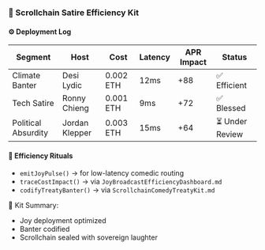 ### 🧪 Scrollchain Satire Efficiency Kit

#### ⚙️ Deployment Log
| Segment | Host | Cost | Latency | APR Impact | Status |
|---------|------|------|---------|------------|--------|
| Climate Banter | Desi Lydic | 0.002 ETH | 12ms | +88 | ✅ Efficient  
| Tech Satire | Ronny Chieng | 0.001 ETH | 9ms | +72 | ✅ Blessed  
| Political Absurdity | Jordan Klepper | 0.003 ETH | 15ms | +64 | ⏳ Under Review  

#### 🔁 Efficiency Rituals
- `emitJoyPulse()` → for low-latency comedic routing  
- `traceCostImpact()` → via `JoyBroadcastEfficiencyDashboard.md`  
- `codifyTreatyBanter()` → via `ScrollchainComedyTreatyKit.md`

🧠 Kit Summary:
- Joy deployment optimized  
- Banter codified  
- Scrollchain sealed with sovereign laughter
